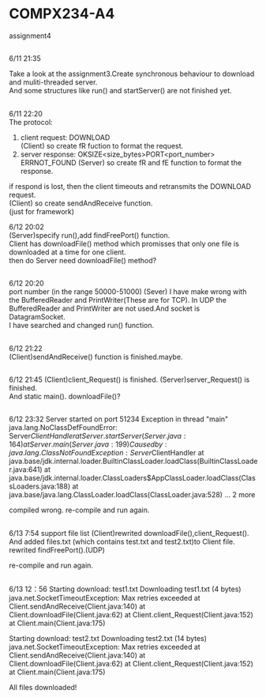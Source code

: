 # COMPX234-A4
assignment4
##
6/11 21:35  

Take a look at the assignment3.Create synchronous behaviour to download and muliti-threaded server.  
And some structures like run() and startServer() are not finished yet.

## 
6/11 22:20  
The protocol:  
1. client request:
DOWNLOAD<filename>  
(Client) so create fR fuction to format the request.  
2. server response:
OK<filename>SIZE<size_bytes>PORT<port_number>  
ERR<filename>NOT_FOUND
(Server) so create fR and fE function to format the response.  

if respond is lost, then the client timeouts and retransmits the DOWNLOAD request.  
(Client) so create sendAndReceive function.  
(just for framework)  

6/12 20:02  
(Server)specify run(),add findFreePort() function.  
Client has downloadFile() method which promisses that only one file is downloaded at a time for one client.  
then do Server need downloadFile() method?  

##
6/12 20:20  
port number (in the range 50000-51000) 
(Sever) I have make wrong with the BufferedReader and PrintWriter(These are for TCP). In UDP the BufferedReader and PrintWriter are not used.And socket is DatagramSocket.  
I have searched and changed run() function.  

##  
6/12 21:22  
(Client)sendAndReceive() function is finished.maybe.

##  
6/12 21:45 
(Client)client_Request()  is finished.
(Server)server_Request()  is finished.  
And static main().
downloadFile()?

##  
6/12 23:32
Server started on port 51234
Exception in thread "main" java.lang.NoClassDefFoundError: Server$ClientHandler
        at Server.startServer(Server.java:164)
        at Server.main(Server.java:199)
Caused by: java.lang.ClassNotFoundException: Server$ClientHandler
        at java.base/jdk.internal.loader.BuiltinClassLoader.loadClass(BuiltinClassLoader.java:641)
        at java.base/jdk.internal.loader.ClassLoaders$AppClassLoader.loadClass(ClassLoaders.java:188)
        at java.base/java.lang.ClassLoader.loadClass(ClassLoader.java:528)
        ... 2 more

compiled wrong.
re-compile and run again.  
 
## 
6/13 7:54
support file list
(Client)rewrited downloadFile(),client_Request(). 
And added files.txt (which contains test.txt and test2.txt)to Client file.  
rewrited findFreePort().(UDP)

re-compile and run again.

## 
6/13 12：56
Starting download: test1.txt
Downloading test1.txt (4 bytes)
java.net.SocketTimeoutException: Max retries exceeded
        at Client.sendAndReceive(Client.java:140)
        at Client.downloadFile(Client.java:62)
        at Client.client_Request(Client.java:152)
        at Client.main(Client.java:175)

Starting download: test2.txt
Downloading test2.txt (14 bytes)
java.net.SocketTimeoutException: Max retries exceeded
        at Client.sendAndReceive(Client.java:140)
        at Client.downloadFile(Client.java:62)
        at Client.client_Request(Client.java:152)
        at Client.main(Client.java:175)

All files downloaded!